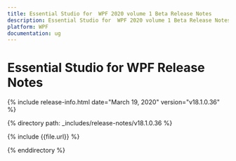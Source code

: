 ```yaml
---
title: Essential Studio for  WPF 2020 volume 1 Beta Release Notes  
description: Essential Studio for  WPF 2020 volume 1 Beta Release Notes  
platform: WPF
documentation: ug
---
```


# Essential Studio for  WPF  Release Notes  

{% include release-info.html date="March 19, 2020"  version="v18.1.0.36" %} 


{% directory path: _includes/release-notes/v18.1.0.36 %}

{% include {{file.url}} %}

{% enddirectory %}